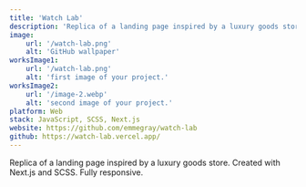 ```yaml
---
title: 'Watch Lab'
description: 'Replica of a landing page inspired by a luxury goods store. Created with Next.js and SCSS. Fully responsive.'
image:
    url: '/watch-lab.png'
    alt: 'GitHub wallpaper'
worksImage1:
    url: '/watch-lab.png'
    alt: 'first image of your project.'
worksImage2:
    url: '/image-2.webp'
    alt: 'second image of your project.'
platform: Web
stack: JavaScript, SCSS, Next.js
website: https://github.com/emmegray/watch-lab
github: https://watch-lab.vercel.app/
---
```


Replica of a landing page inspired by a luxury goods store. Created with Next.js and SCSS. Fully responsive.
